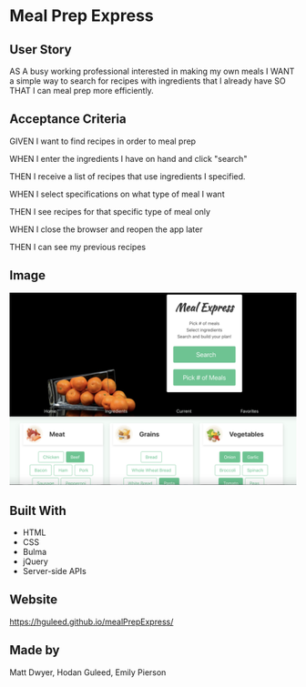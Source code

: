 # Meal Prep Express

## User Story
AS A busy working professional interested in making my own meals I WANT a simple way to search for recipes with ingredients that I already have SO THAT I can meal prep more efficiently.

## Acceptance Criteria
GIVEN I want to find recipes in order to meal prep

WHEN I enter the ingredients I have on hand and click "search" 

THEN I receive a list of recipes that use ingredients I specified.

WHEN I select specifications on what type of meal I want 

THEN I see recipes for that specific type of meal only

WHEN I close the browser and reopen the app later

THEN I can see my previous recipes

## Image
![Image of Meal Prep Express.](./assets/images/meal-express-screenshot.png) 

## Built With
* HTML
* CSS
* Bulma 
* jQuery
* Server-side APIs

## Website
https://hguleed.github.io/mealPrepExpress/

## Made by 
Matt Dwyer, Hodan Guleed, Emily Pierson